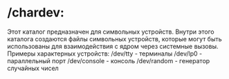 # /chardev: 
Этот каталог предназначен для символьных устройств. Внутри этого каталога создаются файлы символьных устройств, которые 
могут быть использованы для взаимодействия с ядром через системные вызовы.
Примеры характерных устройств:
/dev/tty - терминалы
/dev/lp0 - параллельный порт
/dev/console - консоль
/dev/random - генератор случайных чисел